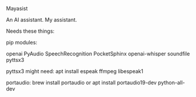 Mayasist

An AI assistant. My assistant.

Needs these things:

pip modules:

openai
PyAudio
SpeechRecognition
PocketSphinx
openai-whisper
soundfile
pyttsx3

pyttsx3 might need:
    apt install espeak ffmpeg libespeak1

portaudio:
    brew install portaudio
    or
    apt install portaudio19-dev python-all-dev


